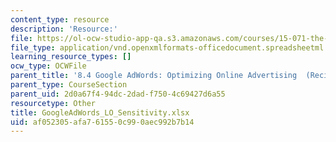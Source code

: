 ```yaml
---
content_type: resource
description: 'Resource:'
file: https://ol-ocw-studio-app-qa.s3.amazonaws.com/courses/15-071-the-analytics-edge-spring-2017/af052305afa761550c990aec992b7b14_GoogleAdWords_LO_Sensitivity.xlsx
file_type: application/vnd.openxmlformats-officedocument.spreadsheetml.sheet
learning_resource_types: []
ocw_type: OCWFile
parent_title: '8.4 Google AdWords: Optimizing Online Advertising  (Recitation)'
parent_type: CourseSection
parent_uid: 2d0a67f4-94dc-2dad-f750-4c69427d6a55
resourcetype: Other
title: GoogleAdWords_LO_Sensitivity.xlsx
uid: af052305-afa7-6155-0c99-0aec992b7b14
---
```

